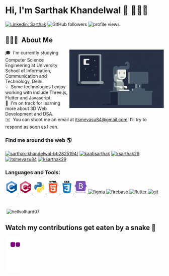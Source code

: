 # Hi, I'm Sarthak Khandelwal 👋 👩🏾‍💻

[![Linkedin: Sarthak](https://img.shields.io/badge/-LinkedIn-blue?style=flat-square&logo=Linkedin&logoColor=white&link=https://www.linkedin.com/in/ksarthak29/)](https://www.linkedin.com/in/ksarthak29/)
![GitHub followers](https://img.shields.io/github/followers/HellVolhard07?label=Follow&style=social)
<img alt = "profile views" src="https://komarev.com/ghpvc/?username=HellVolhard07&color=brightgreen">  

## 👨🏻‍💻 &nbsp;About Me

<img alt="Night Coding" src="https://raw.githubusercontent.com/AVS1508/AVS1508/master/assets/Night-Coding.gif" align="right"/>

🎓 &nbsp;I'm currently studying Computer Science Engineering at University School of Information, Communication and Technology, Delhi.\
💡 &nbsp;Some technologies I enjoy working with include Three.js, Flutter and Javascript.\
🌱 &nbsp;I'm on track for learning more about 3D Web Development and DSA.\
✉️ &nbsp;You can shoot me an email at itsmevasu84@gmail.com! I'll try to respond as soon as I can.

<h3 align="left">Find me around the web 🌎 </h3>
<p align="left">
<a href="https://linkedin.com/in/sarthak-khandelwal-bb2825194/" target="blank"><img align="center" src="https://raw.githubusercontent.com/rahuldkjain/github-profile-readme-generator/master/src/images/icons/Social/linked-in-alt.svg" alt="sarthak-khandelwal-bb2825194/" height="30" width="40" /></a>
<a href="https://instagram.com/kaafisarthak" target="blank"><img align="center" src="https://raw.githubusercontent.com/rahuldkjain/github-profile-readme-generator/master/src/images/icons/Social/instagram.svg" alt="kaafisarthak" height="30" width="40" /></a>
<a href="https://www.codechef.com/users/ksarthak29" target="blank"><img align="center" src="https://cdn.jsdelivr.net/npm/simple-icons@3.1.0/icons/codechef.svg" alt="ksarthak29" height="30" width="40" /></a>
<a href="https://www.hackerrank.com/itsmevasu84" target="blank"><img align="center" src="https://raw.githubusercontent.com/rahuldkjain/github-profile-readme-generator/master/src/images/icons/Social/hackerrank.svg" alt="itsmevasu84" height="30" width="40" /></a>
<a href="https://www.leetcode.com/ksarthak29" target="blank"><img align="center" src="https://raw.githubusercontent.com/rahuldkjain/github-profile-readme-generator/master/src/images/icons/Social/leet-code.svg" alt="ksarthak29" height="30" width="40" /></a>
</p>

<h3 align="left">Languages and Tools:</h3>
<p align="left"> <a href="https://www.cprogramming.com/" target="_blank"> <img src="https://raw.githubusercontent.com/devicons/devicon/master/icons/c/c-original.svg" alt="c" width="40" height="40"/> </a> <a href="https://www.w3schools.com/cpp/" target="_blank"> <img src="https://raw.githubusercontent.com/devicons/devicon/master/icons/cplusplus/cplusplus-original.svg" alt="cplusplus" width="40" height="40"/> </a> <a href="https://www.python.org" target="_blank"> <img src="https://raw.githubusercontent.com/devicons/devicon/master/icons/python/python-original.svg" alt="python" width="40" height="40"/> </a> <a href="https://www.w3.org/html/" target="_blank"> <img src="https://raw.githubusercontent.com/devicons/devicon/master/icons/html5/html5-original-wordmark.svg" alt="html5" width="40" height="40"/> </a> <a href="https://www.w3schools.com/css/" target="_blank"> <img src="https://raw.githubusercontent.com/devicons/devicon/master/icons/css3/css3-original-wordmark.svg" alt="css3" width="40" height="40"/> <a href="https://getbootstrap.com" target="_blank"> <img src="https://raw.githubusercontent.com/devicons/devicon/master/icons/bootstrap/bootstrap-plain-wordmark.svg" alt="bootstrap" width="40" height="40"/> </a>  </a> <a href="https://www.figma.com/" target="_blank"> <img src="https://www.vectorlogo.zone/logos/figma/figma-icon.svg" alt="figma" width="40" height="40"/> </a> <a href="https://firebase.google.com/" target="_blank"> <img src="https://www.vectorlogo.zone/logos/firebase/firebase-icon.svg" alt="firebase" width="40" height="40"/> </a> <a href="https://flutter.dev" target="_blank"> <img src="https://www.vectorlogo.zone/logos/flutterio/flutterio-icon.svg" alt="flutter" width="40" height="40"/> </a> <a href="https://git-scm.com/" target="_blank"> <img src="https://www.vectorlogo.zone/logos/git-scm/git-scm-icon.svg" alt="git" width="40" height="40"/> </a>   </p>

<br>
<p>&nbsp;<img align="center" src="https://github-readme-stats.vercel.app/api?username=hellvolhard07&show_icons=true&theme=dracula&locale=en" alt="hellvolhard07" /></p>


## Watch my contributions get eaten by a snake 🐍
![snake gif](https://github.com/HellVolhard07/HellVolhard07/blob/output/github-contribution-grid-snake.gif)
